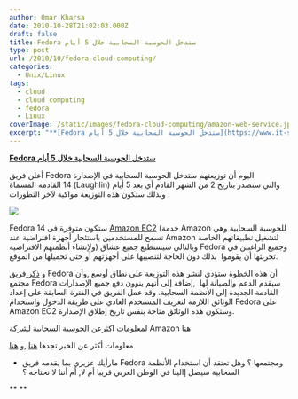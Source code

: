 ```yaml
---
author: Omar Kharsa
date: 2010-10-28T21:02:03.000Z
draft: false
title: Fedora ستدخل الحوسبة السحابية خلال 5 أيام
type: post
url: /2010/10/fedora-cloud-computing/
categories:
  - Unix/Linux
tags:
  - cloud
  - cloud computing
  - fedora
  - Linux
coverImage: /static/images/fedora-cloud-computing/amazon-web-service.jpg
excerpt: "**[Fedora ستدخل الحوسبة السحابية خلال 5 أيام](https://www.it-scoop.com/2010/10/fedora-cloud-computing/)**\n\nأعلن فريق Fedora اليوم أن توزيعتهم ستدخل الحوسبة السحابية في الإصدارة 14\_القادمة المسماة (Laughlin) والتي ستصدر بتاريخ 2 من الشهر القادم أي بعد 5 أيام وبذلك ستكون هذه التوزيعة مواكبة لآخر التطورات .\n\n\n\nFedora 14"
---
```

**[Fedora ستدخل الحوسبة السحابية خلال 5 أيام](https://www.it-scoop.com/2010/10/fedora-cloud-computing/)**

أعلن فريق Fedora اليوم أن توزيعتهم ستدخل الحوسبة السحابية في الإصدارة 14 القادمة المسماة (Laughlin) والتي ستصدر بتاريخ 2 من الشهر القادم أي بعد 5 أيام وبذلك ستكون هذه التوزيعة مواكبة لآخر التطورات .

![](/static/images/fedora-cloud-computing/amazon-web-service.jpg)

Fedora 14 ستكون متوفرة فى [Amazon EC2](http://aws.amazon.com/ec2/) (خدمة Amazon للحوسبة السحابية وهي تسمح للمستخدمين باستئجار أجهزة افتراضية عند Amazon لتشغيل تطبيقاتهم الخاصة ولإنشاء أنظمتهم الافتراضية) وبالتالي سيستطيع جميع عشاق Fedora وجميع الراغبين في تجربتها أن يقوموا  بذلك دون الحاجة لتنصيبها على أجهزتهم أو حتى تحميلها من الموقع.

و [ذكر ](http://press.redhat.com/2010/10/28/fedora-14-has-its-head-in-the-cloud/)فريق Fedora أن هذه الخطوة ستؤدي لنشر هذه التوزيعة على نطاق أوسع ,وأن مجتمع Fedora سيقدم الدعم والصيانة لها  ,إضافة إلى أنهم ينوون دفع جميع الإصدارات القادمة الجديدة إلى الأنظمة السحابية. وقد عمل الفريق في الفترة السابقة على إعداد الوثائق اللازمة لتعريف المستخدم العادي على طريقة الدخول واستخدام Fedora على Amazon EC2 وستكون هذه الوثائق متاحة بنفس تاريخ إطلاق الإصدارة.

لمعلومات اكثرعن الحوسبة السحابية لشركة Amazon [هنا](http://en.wikipedia.org/wiki/Amazon_Elastic_Compute_Cloud)

معلومات أكثر عن الخبر تجدها [هنا](https://fedoraproject.org/wiki/Fedora\_14\_on_EC2) ,و [هنا](http://press.redhat.com/2010/10/28/fedora-14-has-its-head-in-the-cloud/)

-   مارأيك عزيزي بما يقدمه فريق Fedora ومجتمعها ؟ وهل تعتقد أن استخدام الأنظمة السحابية سيصل إالينا في الوطن العربي قريبا أم لا, أم أننا لا نحتاجه ؟

\*\* \*\*
